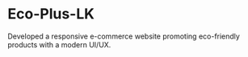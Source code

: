 # Eco-Plus-LK
Developed a responsive e-commerce website promoting eco-friendly products with a modern UI/UX.
